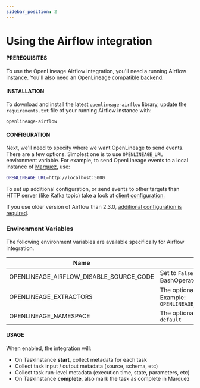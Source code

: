 ```yaml
---
sidebar_position: 2
---
```

# Using the Airflow integration

#### PREREQUISITES

To use the OpenLineage Airflow integration, you'll need a running Airflow instance. You'll also need an OpenLineage compatible [backend](https://github.com/OpenLineage/OpenLineage#scope).

#### INSTALLATION

To download and install the latest `openlineage-airflow` library, update the `requirements.txt` file of your running Airflow instance with: 

```
openlineage-airflow
```

#### CONFIGURATION

Next, we'll need to specify where we want OpenLineage to send events. There are a few options.
Simplest one is to use `OPENLINEAGE_URL` environment variable.
For example, to send OpenLineage events to a local instance of [Marquez](https://github.com/MarquezProject/marquez), use:

```bash
OPENLINEAGE_URL=http://localhost:5000
```

To set up additional configuration, or send events to other targets than HTTP server (like Kafka topic) take a look at [client configuration.](../../client/python.md)

If you use older version of Airflow than 2.3.0, [additional configuration is required](older.md).

### Environment Variables

The following environment variables are available specifically for Airflow integration.

|Name|Description|Since|
|---|---|---|
|OPENLINEAGE_AIRFLOW_DISABLE_SOURCE_CODE|Set to `False` if you want source code of callables provided in PythonOperator or BashOperator `NOT` to be included in OpenLineage events||
|OPENLINEAGE_EXTRACTORS|The optional list of extractors class in case you need to use custom extractors.<br/>Example: `OPENLINEAGE_EXTRACTORS=full.path.to.ExtractorClass;full.path.to.AnotherExtractorClass`||
|OPENLINEAGE_NAMESPACE|The optional namespace that the lineage data belongs to. If not specified, defaults to `default`||

#### USAGE

When enabled, the integration will:

* On TaskInstance **start**, collect metadata for each task
* Collect task input / output metadata (source, schema, etc)
* Collect task run-level metadata (execution time, state, parameters, etc)
* On TaskInstance **complete**, also mark the task as complete in Marquez
